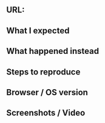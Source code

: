 <!--
Thank you for contributing to Calypso!

Docs & troubleshooting:
=======================
https://github.com/Automattic/wp-calypso/blob/master/CONTRIBUTING.md
https://github.com/Automattic/wp-calypso/blob/master/docs/troubleshooting.md

Think you found a bug?
======================
Use the template below to log a new bug. If you want to prefix the title with a “Question:”, “Bug:”, or the general area of the application, that would be helpful, but by no means mandatory. If you have write access, add the appropriate labels.

Have a feature request?
=======================
If you want to prefix the title with “Question:”, “Feature Request:”, or the general area of the application, that would be helpful. For example, "Editor: add ability to choose from most popular tags" would make a great title.
-->

<!-- BUG TEMPLATE -->
## URL:

## What I expected

## What happened instead

## Steps to reproduce

## Browser / OS version

## Screenshots / Video
